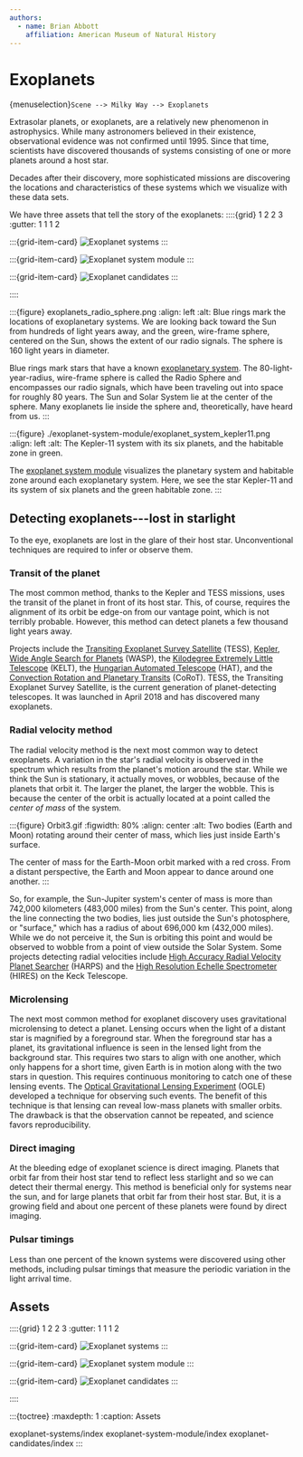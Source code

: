 ```yaml
---
authors:
  - name: Brian Abbott
    affiliation: American Museum of Natural History
---
```



# Exoplanets

{menuselection}`Scene --> Milky Way --> Exoplanets`

Extrasolar planets, or exoplanets, are a relatively new phenomenon in astrophysics. While many astronomers believed in their existence, observational evidence was not confirmed until 1995. Since that time, scientists have discovered thousands of systems consisting of one or more planets around a host star.

Decades after their discovery, more sophisticated missions are discovering the locations and characteristics of these systems which we visualize with these data sets.

We have three assets that tell the story of the exoplanets:
::::{grid} 1 2 2 3
:gutter: 1 1 1 2

:::{grid-item-card} [](./exoplanet-systems/index)
![Exoplanet systems](./exoplanet-systems/exoplanets_nightsky_cygnus.png)
:::

:::{grid-item-card} [](./exoplanet-system-module/index)
![Exoplanet system module](./exoplanet-system-module/exoplanet_system_kepler11.png)
:::

:::{grid-item-card} [](./exoplanet-candidates/index)
![Exoplanet candidates](./exoplanet-candidates/exoplanet_candidates_galaxy.png)
:::

::::


:::{figure} exoplanets_radio_sphere.png
:align: left
:alt: Blue rings mark the locations of exoplanetary systems. We are looking back toward the Sun from hundreds of light years away, and the green, wire-frame sphere, centered on the Sun, shows the extent of our radio signals. The sphere is 160 light years in diameter.

Blue rings mark stars that have a known [exoplanetary system](./exoplanet-systems/index). The 80-light-year-radius, wire-frame sphere is called the Radio Sphere and encompasses our radio signals, which have been traveling out into space for roughly 80 years. The Sun and Solar System lie at the center of the sphere. Many exoplanets lie inside the sphere and, theoretically, have heard from us.
:::


:::{figure} ./exoplanet-system-module/exoplanet_system_kepler11.png
:align: left
:alt: The Kepler-11 system with its six planets, and the habitable zone in green.

The [exoplanet system module](./exoplanet-system-module/index) visualizes the planetary system and habitable zone around each exoplanetary system. Here, we see the star Kepler-11 and its system of six planets and the green habitable zone.
:::



## Detecting exoplanets---lost in starlight

To the eye, exoplanets are lost in the glare of their host star. Unconventional techniques are required to infer or observe them.


### Transit of the planet

 The most common method, thanks to the Kepler and TESS missions, uses the transit of the planet in front of its host star. This, of course, requires the alignment of its orbit be edge-on from our vantage point, which is not terribly probable. However, this method can detect planets a few thousand light years away.

Projects include the [Transiting Exoplanet Survey Satellite](https://en.wikipedia.org/wiki/Transiting_Exoplanet_Survey_Satellite) (TESS), [Kepler](https://en.wikipedia.org/wiki/Kepler_space_telescope), [Wide Angle Search for Planets](https://en.wikipedia.org/wiki/Wide_Angle_Search_for_Planets) (WASP), the [Kilodegree Extremely Little Telescope](https://en.wikipedia.org/wiki/Kilodegree_Extremely_Little_Telescope) (KELT), the [Hungarian Automated Telescope](https://en.wikipedia.org/wiki/HATNet_Project) (HAT), and the [Convection Rotation and Planetary Transits](https://en.wikipedia.org/wiki/CoRoT) (CoRoT). TESS, the Transiting Exoplanet Survey Satellite, is the current generation of planet-detecting telescopes. It was launched in April 2018 and has discovered many exoplanets.

### Radial velocity method

The radial velocity method is the next most common way to detect exoplanets. A variation in the star's radial velocity is observed in the spectrum which results from the planet's motion around the star. While we think the Sun is stationary, it actually moves, or wobbles, because of the planets that orbit it. The larger the planet, the larger the wobble. This is because the center of the orbit is actually located at a point called the _center of mass_ of the system. 

:::{figure} Orbit3.gif
:figwidth: 80%
:align: center
:alt: Two bodies (Earth and Moon) rotating around their center of mass, which lies just inside Earth's surface.

The center of mass for the Earth-Moon orbit marked with a red cross. From a distant perspective, the Earth and Moon appear to dance around one another.
:::

So, for example, the Sun-Jupiter system's center of mass is more than 742,000 kilometers (483,000 miles) from the Sun's center. This point, along the line connecting the two bodies, lies just outside the Sun's photosphere, or "surface," which has a radius of about 696,000 km (432,000 miles). While we do not perceive it, the Sun is orbiting this point and would be observed to wobble from a point of view outside the Solar System. Some projects detecting radial velocities include [High Accuracy Radial Velocity Planet Searcher](https://en.wikipedia.org/wiki/High_Accuracy_Radial_Velocity_Planet_Searcher) (HARPS) and the [High Resolution Echelle Spectrometer](https://en.wikipedia.org/wiki/W._M._Keck_Observatory#Instruments) (HIRES) on the Keck Telescope.




### Microlensing

The next most common method for exoplanet discovery uses gravitational microlensing to detect a planet. Lensing occurs when the light of a distant star is magnified by a foreground star. When the foreground star has a planet, its gravitational influence is seen in the lensed light from the background star. This requires two stars to align with one another, which only happens for a short time, given Earth is in motion along with the two stars in question. This requires continuous monitoring to catch one of these lensing events. The [Optical Gravitational Lensing Experiment](https://en.wikipedia.org/wiki/Optical_Gravitational_Lensing_Experiment) (OGLE) developed a technique for observing such events. The benefit of this technique is that lensing can reveal low-mass planets with smaller orbits. The drawback is that the observation cannot be repeated, and science favors reproducibility.


### Direct imaging

At the bleeding edge of exoplanet science is direct imaging. Planets that orbit far from their host star tend to reflect less starlight and so we can detect their thermal energy. This method is beneficial only for systems near the sun, and for large planets that orbit far from their host star. But, it is a growing field and about one percent of these planets were found by direct imaging.


### Pulsar timings

Less than one percent of the known systems were discovered using other methods, including pulsar timings that measure the periodic variation in the light arrival time.




## Assets
::::{grid} 1 2 2 3
:gutter: 1 1 1 2

:::{grid-item-card} [](./exoplanet-systems/index)
![Exoplanet systems](./exoplanet-systems/exoplanets_nightsky_cygnus.png)
:::

:::{grid-item-card} [](./exoplanet-system-module/index)
![Exoplanet system module](./exoplanet-system-module/exoplanet_system_kepler11.png)
:::

:::{grid-item-card} [](./exoplanet-candidates/index)
![Exoplanet candidates](./exoplanet-candidates/exoplanet_candidates_galaxy.png)
:::

::::


:::{toctree}
:maxdepth: 1
:caption: Assets

exoplanet-systems/index
exoplanet-system-module/index
exoplanet-candidates/index
:::
